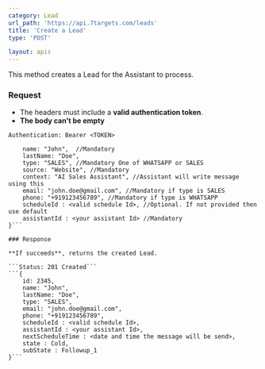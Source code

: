 ```yaml
---
category: Lead
url_path: 'https://api.7targets.com/leads'
title: 'Create a Lead'
type: 'POST'

layout: apis
---
```


This method creates a Lead for the Assistant to process.

### Request

* The headers must include a **valid authentication token**.
* **The body can't be empty** 

```Authentication: Bearer <TOKEN>```
```{
    name: "John",  //Mandatory
    lastName: "Doe", 
    type: "SALES", //Mandatory One of WHATSAPP or SALES
    source: "Website", //Mandatory
    context: "AI Sales Assistant", //Assistant will write message using this
    email: "john.doe@gmail.com", //Mandatory if type is SALES
    phone: "+919123456789", //Mandatory if type is WHATSAPP
    scheduleId : <valid schedule Id>, //Optional. If not provided then use default
    assistantId : <your assistant Id> //Mandatory
}```

### Response

**If succeeds**, returns the created Lead.

```Status: 201 Created```
```{
    id: 2345,
    name: "John",   
    lastName: "Doe", 
    type: "SALES", 
    email: "john.doe@gmail.com", 
    phone: "+919123456789", 
    scheduleId : <valid schedule Id>,
    assistantId : <your assistant Id>,
    nextScheduleTime : <date and time the message will be send>,
    state : Cold,
    subState : Followup_1
}```